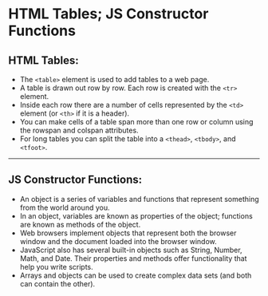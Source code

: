 # HTML Tables; JS Constructor Functions

## HTML Tables:
* The `<table>` element is used to add tables to a web page.
* A table is drawn out row by row. Each row is created with the `<tr>` element.
* Inside each row there are a number of cells represented by the `<td>` element (or `<th>` if it is a header).
* You can make cells of a table span more than one row or column using the rowspan and colspan attributes.
* For long tables you can split the table into a `<thead>`, `<tbody>`, and `<tfoot>`.

--- 

## JS Constructor Functions:

* An object is a series of variables and functions that represent something from the world around you.
* In an object, variables are known as properties of the object; functions are known as methods of the object.
* Web browsers implement objects that represent both the browser window and the document loaded into the browser window.
* JavaScript also has several built-in objects such as String, Number, Math, and Date. Their properties and methods offer functionality that help you write scripts.
* Arrays and objects can be used to create complex data sets (and both can contain the other).